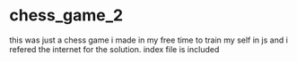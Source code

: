 # chess_game_2
this was just a chess game i made in my free time to train my self in js and i refered the internet for the solution. index file is included

